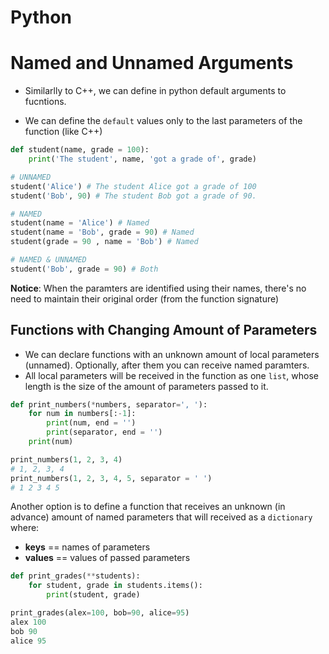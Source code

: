 # Python
# Named and Unnamed Arguments

- Similarlly to C++, we can define in python default arguments to fucntions.

- We can define the ```default``` values only to the last parameters of the function (like C++)

```python
def student(name, grade = 100):
	print('The student', name, 'got a grade of', grade)

# UNNAMED
student('Alice') # The student Alice got a grade of 100
student('Bob', 90) # The student Bob got a grade of 90.

# NAMED
student(name = 'Alice') # Named
student(name = 'Bob', grade = 90) # Named
student(grade = 90 , name = 'Bob') # Named

# NAMED & UNNAMED
student('Bob', grade = 90) # Both

```

**Notice**: When the paramters are identified using their names, there's no need to maintain their original order (from the function signature)

## Functions with Changing Amount of Parameters

- We can declare functions with an unknown amount of local parameters (unnamed). Optionally, after them you can receive named paramters.
- All local parameters will be received in the function as one ```list```, whose length is the size of the amount of parameters passed to it.

```python
def print_numbers(*numbers, separator=', '):
    for num in numbers[:-1]:
        print(num, end = '')
        print(separator, end = '')
    print(num)

print_numbers(1, 2, 3, 4)
# 1, 2, 3, 4
print_numbers(1, 2, 3, 4, 5, separator = ' ')
# 1 2 3 4 5
```

Another option is to define a function that receives an unknown (in advance) amount of named parameters that will received as a ```dictionary``` where:
- **keys** == names of parameters
- **values** == values of passed parameters
```python
def print_grades(**students):
    for student, grade in students.items():
        print(student, grade)

```
```python
print_grades(alex=100, bob=90, alice=95)
alex 100
bob 90
alice 95
```

